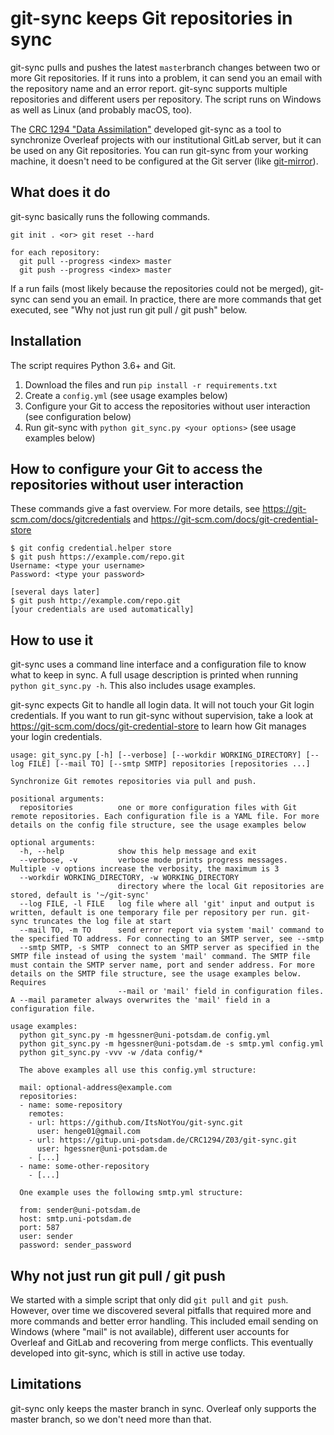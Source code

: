 # git-sync keeps Git repositories in sync
git-sync pulls and pushes the latest `master`branch changes between two or more Git repositories. If it runs into a problem, it can send you an email with the repository name and an error report. git-sync supports multiple repositories and different users per repository. The script runs on Windows as well as Linux (and probably macOS, too).

The [CRC 1294 "Data Assimilation"](https://www.sfb1294.de/) developed git-sync as a tool to synchronize Overleaf projects with our institutional GitLab server, but it can be used on any Git repositories. You can run git-sync from your working machine, it doesn't need to be configured at the Git server (like [git-mirror](https://www.ralfj.de/projects/git-mirror/)).

## What does it do
git-sync basically runs the following commands.
```
git init . <or> git reset --hard

for each repository:
  git pull --progress <index> master
  git push --progress <index> master
```
If a run fails (most likely because the repositories could not be merged), git-sync can send you an email. In practice, there are more commands that get executed, see "Why not just run git pull / git push" below.

## Installation
The script requires Python 3.6+ and Git.

1. Download the files and run `pip install -r requirements.txt`
2. Create a `config.yml` (see usage examples below)
3. Configure your Git to access the repositories without user interaction (see configuration below)
4. Run git-sync with `python git_sync.py <your options>` (see usage examples below)

## How to configure your Git to access the repositories without user interaction
These commands give a fast overview. For more details, see https://git-scm.com/docs/gitcredentials and https://git-scm.com/docs/git-credential-store

```shell
$ git config credential.helper store
$ git push https://example.com/repo.git
Username: <type your username>
Password: <type your password>

[several days later]
$ git push http://example.com/repo.git
[your credentials are used automatically]
```

## How to use it
git-sync uses a command line interface and a configuration file to know what to keep in sync. A full usage description is printed when running `python git_sync.py -h`. This also includes usage examples.

git-sync expects Git to handle all login data. It will not touch your Git login credentials. If you want to run git-sync without supervision, take a look at https://git-scm.com/docs/git-credential-store to learn how Git manages your login credentials.

```
usage: git_sync.py [-h] [--verbose] [--workdir WORKING_DIRECTORY] [--log FILE] [--mail TO] [--smtp SMTP] repositories [repositories ...]

Synchronize Git remotes repositories via pull and push.

positional arguments:
  repositories          one or more configuration files with Git remote repositories. Each configuration file is a YAML file. For more details on the config file structure, see the usage examples below

optional arguments:
  -h, --help            show this help message and exit
  --verbose, -v         verbose mode prints progress messages. Multiple -v options increase the verbosity, the maximum is 3
  --workdir WORKING_DIRECTORY, -w WORKING_DIRECTORY
                        directory where the local Git repositories are stored, default is '~/git-sync'
  --log FILE, -l FILE   log file where all 'git' input and output is written, default is one temporary file per repository per run. git-sync truncates the log file at start
  --mail TO, -m TO      send error report via system 'mail' command to the specified TO address. For connecting to an SMTP server, see --smtp
  --smtp SMTP, -s SMTP  connect to an SMTP server as specified in the SMTP file instead of using the system 'mail' command. The SMTP file must contain the SMTP server name, port and sender address. For more details on the SMTP file structure, see the usage examples below. Requires
                        --mail or 'mail' field in configuration files. A --mail parameter always overwrites the 'mail' field in a configuration file.

usage examples:
  python git_sync.py -m hgessner@uni-potsdam.de config.yml
  python git_sync.py -m hgessner@uni-potsdam.de -s smtp.yml config.yml
  python git_sync.py -vvv -w /data config/*

  The above examples all use this config.yml structure:

  mail: optional-address@example.com
  repositories:
  - name: some-repository
    remotes:
    - url: https://github.com/ItsNotYou/git-sync.git
      user: henge01@gmail.com
    - url: https://gitup.uni-potsdam.de/CRC1294/Z03/git-sync.git
      user: hgessner@uni-potsdam.de
    - [...]
  - name: some-other-repository
    - [...]

  One example uses the following smtp.yml structure:

  from: sender@uni-potsdam.de
  host: smtp.uni-potsdam.de
  port: 587
  user: sender
  password: sender_password
```

## Why not just run git pull / git push
We started with a simple script that only did `git pull` and `git push`. However, over time we discovered several pitfalls that required more and more commands and better error handling. This included email sending on Windows (where "mail" is not available), different user accounts for Overleaf and GitLab and recovering from merge conflicts. This eventually developed into git-sync, which is still in active use today.

## Limitations
git-sync only keeps the master branch in sync. Overleaf only supports the master branch, so we don't need more than that.
